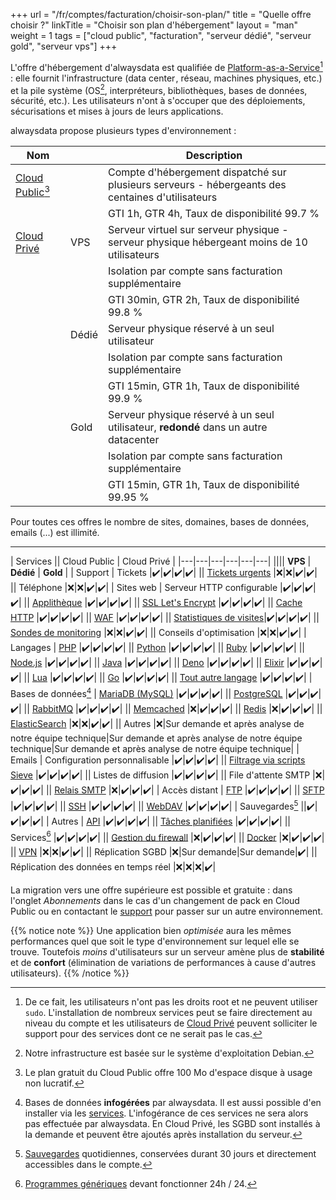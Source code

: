 +++
url = "/fr/comptes/facturation/choisir-son-plan/"
title = "Quelle offre choisir ?"
linkTitle = "Choisir son plan d'hébergement"
layout = "man"
weight = 1
tags = ["cloud public", "facturation", "serveur dédié", "serveur gold", "serveur vps"]
+++

L'offre d'hébergement d'alwaysdata est qualifiée de [Platform-as-a-Service](https://fr.wikipedia.org/wiki/Plate-forme_en_tant_que_service)[^1] : elle fournit l'infrastructure (data cen­ter , réseau, machines phy­siques, etc.) et la pile système (OS[^2], inter­pré­teurs, biblio­thèques, bases de don­nées, sécu­ri­té, etc.). Les utilisateurs n'ont à s'occuper que des déploiements, sécurisations et mises à jours de leurs applications.

alwaysdata propose plusieurs types d'environnement :

| Nom || Description |
|---|---|---|
| [Cloud Public](accounts/billing/public-cloud-prices)[^3] || Compte d'hébergement dispatché sur plusieurs serveurs - hébergeants des centaines d'utilisateurs |
||| GTI 1h, GTR 4h, Taux de disponibilité 99.7 % |
| [Cloud Privé](accounts/billing/private-cloud-prices) | VPS | Serveur virtuel sur serveur physique - serveur physique hébergeant moins de 10 utilisateurs |
||| Isolation par compte sans facturation supplémentaire |
||| GTI 30min, GTR 2h, Taux de disponibilité 99.8 % |
|| Dédié | Serveur physique réservé à un seul utilisateur |
||| Isolation par compte sans facturation supplémentaire |
||| GTI 15min, GTR 1h, Taux de disponibilité 99.9 % |
|| Gold | Serveur physique réservé à un seul utilisateur, **redondé** dans un autre datacenter |
||| Isolation par compte sans facturation supplémentaire |
||| GTI 15min, GTR 1h, Taux de disponibilité 99.95 % |

Pour toutes ces offres le nombre de sites, domaines, bases de données, emails (...) est illimité.

---

| Services || Cloud Public | Cloud Privé |
|---|---|---|---|---|---|
|||| **VPS** | **Dédié** | **Gold** |
| Support | Tickets |✔️|✔️|✔️|✔️|
|| [Tickets urgents](accounts/urgent-ticket) |❌|❌|✔️|✔️|
|| Téléphone |❌|❌|✔️|✔️|
| Sites web | Serveur HTTP configurable |✔️|✔️|✔️|✔️|
|| [Applithèque](marketplace) |✔️|✔️|✔️|✔️|
|| [SSL Let's Encrypt](security/ssl-tls/lets-encrypt) |✔️|✔️|✔️|✔️|
|| [Cache HTTP](sites/http-cache) |✔️|✔️|✔️|✔️|
|| [WAF](sites/waf) |✔️|✔️|✔️|✔️|
|| [Statistiques de visites](analytics)|✔️|✔️|✔️|✔️|
|| [Sondes de monitoring](sites/use-probes) |❌|❌|✔️|✔️|
|| Conseils d'optimisation |❌|❌|✔️|✔️|
| Langages | [PHP](languages/php) |✔️|✔️|✔️|✔️|
|| [Python](languages/python) |✔️|✔️|✔️|✔️|
|| [Ruby](languages/ruby) |✔️|✔️|✔️|✔️|
|| [Node.js](languages/nodejs) |✔️|✔️|✔️|✔️|
|| [Java](languages/java) |✔️|✔️|✔️|✔️|
|| [Deno](languages/deno) |✔️|✔️|✔️|✔️|
|| [Elixir](languages/elixir) |✔️|✔️|✔️|✔️|
|| [Lua](languages/lua) |✔️|✔️|✔️|✔️|
|| [Go](languages/go) |✔️|✔️|✔️|✔️|
|| [Tout autre langage](languages) |✔️|✔️|✔️|✔️|
| Bases de données[^4] | [MariaDB (MySQL)](databases/mariadb) |✔️|✔️|✔️|✔️|
|| [PostgreSQL](databases/postgresql) |✔️|✔️|✔️|✔️|
|| [RabbitMQ](databases/rabbitmq) |✔️|✔️|✔️|✔️|
|| [Memcached](databases/memcached) |❌|✔️|✔️|✔️|
|| [Redis](databases/redis) |❌|✔️|✔️|✔️|
|| [ElasticSearch](databases/elasticsearch) |❌|❌|✔️|✔️|
|| Autres |❌|Sur demande et après analyse de notre équipe technique|Sur demande et après analyse de notre équipe technique|Sur demande et après analyse de notre équipe technique|
| Emails | Configuration personnalisable |✔️|✔️|✔️|✔️|
|| [Filtrage via scripts Sieve](e-mails/use-sieve-scripts) |✔️|✔️|✔️|✔️|
|| Listes de diffusion |✔️|✔️|✔️|✔️|
|| File d'attente SMTP |❌|✔️|✔️|✔️|
|| [Relais SMTP](e-mails/smtp-relay) |❌|✔️|✔️|✔️|
| Accès distant | [FTP](remote-access/ftp) |✔️|✔️|✔️|✔️|
|| [SFTP](remote-access/sftp) |✔️|✔️|✔️|✔️|
|| [SSH](remote-access/ssh) |✔️|✔️|✔️|✔️|
|| [WebDAV](remote-access/webdav) |✔️|✔️|✔️|✔️|
| Sauvegardes[^5] ||✔️|✔️|✔️|✔️|
| Autres | [API](api) |✔️|✔️|✔️|✔️|
|| [Tâches planifiées](tasks) |✔️|✔️|✔️|✔️|
|| Services[^6] |✔️|✔️|✔️|✔️|
|| [Gestion du firewall](security/network/configure-firewall) |❌|✔️|✔️|✔️|
|| [Docker](advanced/docker) |❌|✔️|✔️|✔️|
|| [VPN](security/vpn) |❌|❌|✔️|✔️|
|| Réplication SGBD |❌|Sur demande|Sur demande|✔️|
|| Réplication des données en temps réel |❌|❌|❌|✔️|

La migration vers une offre supérieure est possible et gratuite : dans l'onglet _Abonnements_ dans le cas d'un changement de pack en Cloud Public ou en contactant le [support](https://admin.alwaysdata.com/support/add/) pour passer sur un autre environnement.

{{% notice note %}}
Une application bien _optimisée_ aura les mêmes performances quel que soit le type d'environnement sur lequel elle se trouve. Toutefois _moins_ d'utilisateurs sur un serveur amène plus de **stabilité** et de **confort** (élimination de variations de performances à cause d'autres utilisateurs).
{{% /notice %}}

[^1]: De ce fait, les utilisateurs n'ont pas les droits root et ne peuvent utiliser `sudo`. L'installation de nombreux services peut se faire directement au niveau du compte et les utilisateurs de [Cloud Privé](accounts/billing/private-cloud-prices) peuvent solliciter le support pour des services dont ce ne serait pas le cas.
[^2]: Notre infrastructure est basée sur le système d'exploitation Debian.
[^3]: Le plan gratuit du Cloud Public offre 100 Mo d'espace disque à usage non lucratif.
[^4]: Bases de données **infogérées** par alwaysdata. Il est aussi possible d'en installer via les [services](services). L'infogérance de ces services ne sera alors pas effectuée par alwaysdata. En Cloud Privé, les SGBD sont installés à la demande et peuvent être ajoutés après installation du serveur.
[^5]: [Sauvegardes](backups) quotidiennes, conservées durant 30 jours et directement accessibles dans le compte.
[^6]: [Programmes génériques](services) devant fonctionner 24h / 24.
